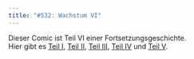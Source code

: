 ```yaml
---
title: "#532: Wachstum VI"
---
```

Dieser Comic ist Teil VI einer Fortsetzungsgeschichte.<br />
Hier gibt es <a href="http://www.fonflatter.de/2007/02/20/">Teil I</a>, <a href="http://www.fonflatter.de/2007/03/01/">Teil II</a>, <a href="http://www.fonflatter.de/2007/03/02/">Teil III</a>, <a href="http://www.fonflatter.de/2007/03/03/">Teil IV</a> und <a href="http://www.fonflatter.de/2007/03/04/">Teil V</a>.

